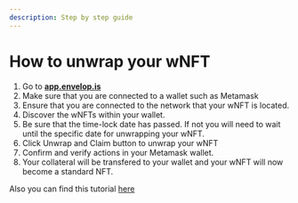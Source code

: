```yaml
---
description: Step by step guide
---
```


# How to unwrap your wNFT

1. Go to [**app.envelop.is**](http://app.envelop.is)
2. Make sure that you are connected to a wallet such as Metamask
3. Ensure that you are connected to the network that your wNFT is located.
4. Discover the wNFTs within your wallet.
5. Be sure that the time-lock date has passed. If not you will need to wait until the specific date for unwrapping your wNFT.
6. Click Unwrap and Claim button to unwrap your wNFT
7. Confirm and verify actions in your Metamask wallet.
8. Your collateral will be transfered to your wallet and your wNFT will now become a standard NFT.

Also you can find this tutorial [here](https://envelop.medium.com/how-to-unwrap-your-wnft-644c1739da9d)
